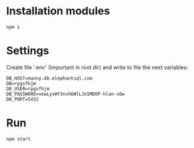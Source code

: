 # Installation modules
```
npm i
```

# Settings
Create file '.env' (Important in root dir) and write to file the next variables:
```
DB_HOST=manny.db.elephantsql.com
DB=rpgsfhjm
DB_USER=rpgsfhjm
DB_PASSWORD=vewLysWY3nvh6WlLJx5MDOP-hlan-sOw
DB_PORT=5432
```

# Run
```
npm start
```